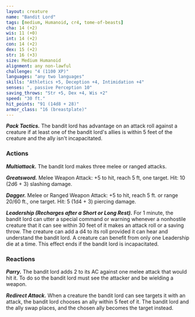 ```yaml
---
layout: creature
name: "Bandit Lord"
tags: [medium, Humanoid, cr4, tome-of-beasts]
cha: 14 (+2)
wis: 11 (+0)
int: 14 (+2)
con: 14 (+2)
dex: 15 (+2)
str: 16 (+3)
size: Medium Humanoid
alignment: any non-lawful
challenge: "4 (1100 XP)"
languages: "any two languages"
skills: "Athletics +5, Deception +4, Intimidation +4"
senses: ", passive Perception 10"
saving_throws: "Str +5, Dex +4, Wis +2"
speed: "30 ft."
hit_points: "91 (14d8 + 28)"
armor_class: "16 (breastplate)"
---
```


***Pack Tactics.*** The bandit lord has advantage on an attack roll against a creature if at least one of the bandit lord's allies is within 5 feet of the creature and the ally isn't incapacitated.

### Actions

***Multiattack.*** The bandit lord makes three melee or ranged attacks.

***Greatsword.*** Melee Weapon Attack: +5 to hit, reach 5 ft, one target. Hit: 10 (2d6 + 3) slashing damage.

***Dagger.*** Melee or Ranged Weapon Attack: +5 to hit, reach 5 ft. or range 20/60 ft., one target. Hit: 5 (1d4 + 3) piercing damage.

***Leadership (Recharges after a Short or Long Rest).*** For 1 minute, the bandit lord can utter a special command or warning whenever a nonhostile creature that it can see within 30 feet of it makes an attack roll or a saving throw. The creature can add a d4 to its roll provided it can hear and understand the bandit lord. A creature can benefit from only one Leadership die at a time. This effect ends if the bandit lord is incapacitated.

### Reactions

***Parry.*** The bandit lord adds 2 to its AC against one melee attack that would hit it. To do so the bandit lord must see the attacker and be wielding a weapon.

***Redirect Attack.*** When a creature the bandit lord can see targets it with an attack, the bandit lord chooses an ally within 5 feet of it. The bandit lord and the ally swap places, and the chosen ally becomes the target instead.

